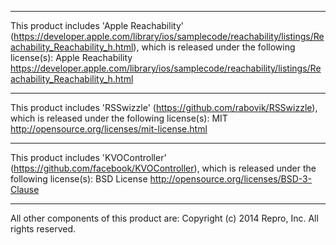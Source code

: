 ----------------------------------------------------------------

This product includes 'Apple Reachability' (https://developer.apple.com/library/ios/samplecode/reachability/listings/Reachability_Reachability_h.html), which is released under the following license(s):
    Apple Reachability <https://developer.apple.com/library/ios/samplecode/reachability/listings/Reachability_Reachability_h.html>

----------------------------------------------------------------

This product includes 'RSSwizzle' (https://github.com/rabovik/RSSwizzle), which is released under the following license(s):
    MIT <http://opensource.org/licenses/mit-license.html>

----------------------------------------------------------------

This product includes 'KVOController' (https://github.com/facebook/KVOController), which is released under the following license(s):
    BSD License <http://opensource.org/licenses/BSD-3-Clause>

----------------------------------------------------------------

All other components of this product are: Copyright (c) 2014 Repro, Inc. All rights reserved.